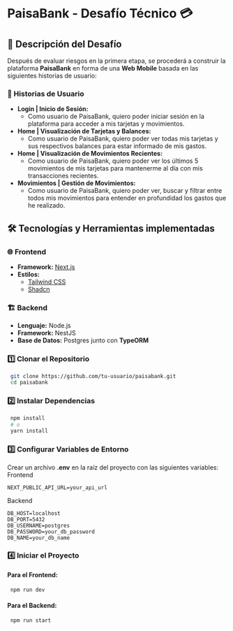 # PaisaBank - Desafío Técnico 💳

## 📖 Descripción del Desafío
Después de evaluar riesgos en la primera etapa, se procederá a construir la plataforma **PaisaBank** en forma de una **Web Mobile** basada en las siguientes historias de usuario:

### 🚀 Historias de Usuario
- **Login | Inicio de Sesión:**
  - Como usuario de PaisaBank, quiero poder iniciar sesión en la plataforma para acceder a mis tarjetas y movimientos.
- **Home | Visualización de Tarjetas y Balances:**
  - Como usuario de PaisaBank, quiero poder ver todas mis tarjetas y sus respectivos balances para estar informado de mis gastos.
- **Home | Visualización de Movimientos Recientes:**
  - Como usuario de PaisaBank, quiero poder ver los últimos 5 movimientos de mis tarjetas para mantenerme al día con mis transacciones recientes.
- **Movimientos | Gestión de Movimientos:**
  - Como usuario de PaisaBank, quiero poder ver, buscar y filtrar entre todos mis movimientos para entender en profundidad los gastos que he realizado.

## 🛠️ Tecnologías y Herramientas implementadas

### 🌐 Frontend
- **Framework:** [Next.js](https://nextjs.org/) 
- **Estilos:**
  - [Tailwind CSS](https://tailwindcss.com/) 
  - [Shadcn](https://ui.shadcn.com/)

### 🏗️ Backend
- **Lenguaje:** Node.js
- **Framework:** NestJS
- **Base de Datos:** Postgres junto con **TypeORM**

### 1️⃣ Clonar el Repositorio
```bash
 git clone https://github.com/tu-usuario/paisabank.git
 cd paisabank
```

### 2️⃣ Instalar Dependencias
```bash
 npm install
 # o
 yarn install
```

### 3️⃣ Configurar Variables de Entorno
Crear un archivo **.env** en la raíz del proyecto con las siguientes variables:
Frontend
```env
NEXT_PUBLIC_API_URL=your_api_url
```
Backend
```env
DB_HOST=localhost
DB_PORT=5432
DB_USERNAME=postgres
DB_PASSWORD=your_db_password
DB_NAME=your_db_name
```

### 4️⃣ Iniciar el Proyecto
#### Para el Frontend:
```bash
 npm run dev
```
#### Para el Backend:
```bash
 npm run start
```

